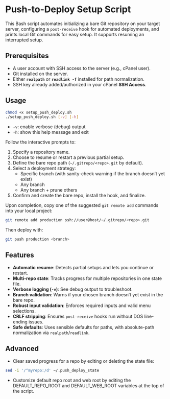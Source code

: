 # Push-to-Deploy Setup Script

This Bash script automates initializing a bare Git repository on your target server, configuring a `post-receive` hook for automated deployments, and prints local Git commands for easy setup. It supports resuming an interrupted setup.

## Prerequisites

- A user account with SSH access to the server (e.g., cPanel user).
- Git installed on the server.
- Either **`realpath`** or **`readlink -f`** installed for path normalization.
- SSH key already added/authorized in your cPanel **SSH Access**.

## Usage

```bash
chmod +x setup_push_deploy.sh
./setup_push_deploy.sh [-v] [-h]
```

- `-v`: enable verbose (debug) output
- `-h`: show this help message and exit

Follow the interactive prompts to:

1. Specify a repository name.
2. Choose to resume or restart a previous partial setup.
3. Define the bare repo path (`~/.gitrepo/<repo>.git` by default).
4. Select a deployment strategy:
   - Specific branch (with sanity-check warning if the branch doesn’t yet exist)
   - Any branch
   - Any branch + prune others
5. Confirm and create the bare repo, install the hook, and finalize.

Upon completion, copy one of the suggested `git remote add` commands into your local project:

```bash
git remote add production ssh://user@host/~/.gitrepo/<repo>.git
```

Then deploy with:

```bash
git push production <branch>
```

## Features

- **Automatic resume**: Detects partial setups and lets you continue or restart.
- **Multi-repo state**: Tracks progress for multiple repositories in one state file.
- **Verbose logging (`-v`)**: See debug output to troubleshoot.
- **Branch validation**: Warns if your chosen branch doesn’t yet exist in the bare repo.
- **Robust input validation**: Enforces required inputs and valid menu selections.
- **CRLF stripping**: Ensures `post-receive` hooks run without DOS line-ending issues.
- **Safe defaults**: Uses sensible defaults for paths, with absolute-path normalization via `realpath`/`readlink`.

## Advanced

- Clear saved progress for a repo by editing or deleting the state file:

```bash
sed -i '/^myrepo:/d' ~/.push_deploy_state
```

- Customize default repo root and web root by editing the DEFAULT_REPO_ROOT and DEFAULT_WEB_ROOT variables at the top of the script.